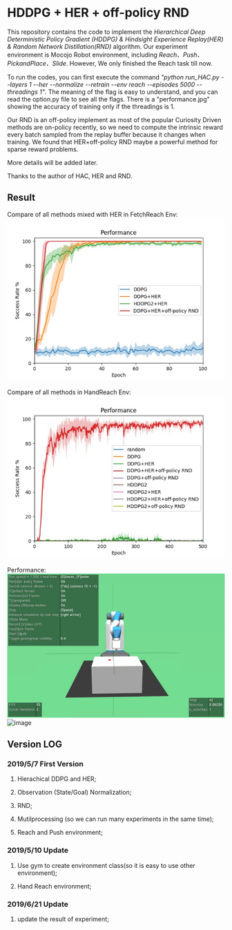 # HDDPG + HER + off-policy RND
This repository contains the code to implement the *Hierarchical Deep Deterministic Policy Gradient (HDDPG) & Hindsight Experience Replay(HER) & Random Network Distillation(RND)* algorithm. Our experiment environment is Mocojo Robot environment, including *Reach、Push、PickandPlace、Slide*. However, We only finished the Reach task till now.

To run the codes, you can first execute the command *"python run_HAC.py --layers 1 --her --normalize  --retrain  --env reach  --episodes 5000 --threadings 1"*. The meaning of the flag is easy to understand, and you can read the option.py file to see all the flags. There is a "performance.jpg" showing the accuracy of training only if the threadings is 1.

Our RND is an off-policy implement as most of the popular Curiosity Driven methods are on-policy recently, so we need to compute the intrinsic reward every batch sampled from the replay buffer because it changes when training. We found that HER+off-policy RND maybe a powerful method for sparse reward problems.

More details will be added later.

Thanks to the author of HAC, HER and RND. 

## Result
Compare of all methods mixed with HER in FetchReach Env:  
![image](https://github.com/YangRui2015/Image/blob/master/compare_DDPG_DDPG%2BHER.jpg) 

Compare of all methods in HandReach Env:  
![image](https://github.com/YangRui2015/Image/blob/master/compare_Random_DDPG.jpg) 

Performance:  
![image](https://github.com/YangRui2015/Image/blob/master/video_0000000-2.gif) 
![image](https://github.com/YangRui2015/Image/blob/master/hand_reach_good.gif) 


## Version LOG

### 2019/5/7 First Version
1.  Hierachical DDPG and HER;

2.  Observation (State/Goal) Normalization;

3.  RND;

4.  Mutilprocessing (so we can run many experiments in the same time);

5. Reach and Push environment;

### 2019/5/10 Update
1. Use gym to create environment class(so it is easy to use other environment);

2. Hand Reach environment;

### 2019/6/21 Update
1. update the result of experiment;
